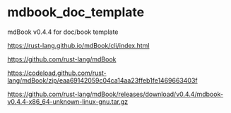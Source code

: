 # mdbook_doc_template

mdBook v0.4.4 for doc/book template

https://rust-lang.github.io/mdBook/cli/index.html

https://github.com/rust-lang/mdBook

https://codeload.github.com/rust-lang/mdBook/zip/eaa69142059c04ca14aa23ffeb1fe1469663403f

https://github.com/rust-lang/mdBook/releases/download/v0.4.4/mdbook-v0.4.4-x86_64-unknown-linux-gnu.tar.gz

